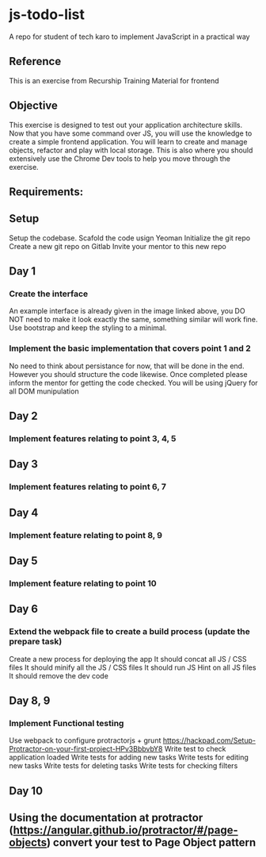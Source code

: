 # js-todo-list
A repo for student of tech karo to implement JavaScript in a practical way

## Reference
This is an exercise from Recurship Training Material for frontend

## Objective
This exercise is designed to test out your application architecture skills. Now that you have some command over JS, you will use the knowledge to create a simple frontend application. You will learn to create and manage objects, refactor and play with local storage. This is also where you should extensively use the Chrome Dev tools to help you move through the exercise.

## Requirements:


## Setup
Setup the codebase.
Scafold the code usign Yeoman
Initialize the git repo
Create a new git repo on Gitlab
Invite your mentor to this new repo

## Day 1

### Create the interface
An example interface is already given in the image linked above, you DO NOT need to make it look exactly the same, something similar will work fine. Use bootstrap and keep the styling to a minimal.

### Implement the basic implementation that covers point 1 and 2
No need to think about persistance for now, that will be done in the end. However you should structure the code likewise. Once completed please inform the mentor for getting the code checked. You will be using jQuery for all DOM munipulation

## Day 2

### Implement features relating to point 3, 4, 5

## Day 3

### Implement features relating to point 6, 7

## Day 4

### Implement feature relating to point 8, 9

## Day 5

### Implement feature relating to point 10

## Day 6

### Extend the webpack file to create a build process (update the prepare task)
Create a new process for deploying the app
It should concat all JS / CSS files
It should minify all the JS / CSS files
It should run JS Hint on all JS files
It should remove the dev code

## Day 8, 9

### Implement Functional testing

Use webpack to configure protractorjs + grunt https://hackpad.com/Setup-Protractor-on-your-first-project-HPv3BbbvbY8
Write test to check application loaded
Write tests for adding new tasks
Write tests for editing new tasks
Write tests for deleting tasks
Write tests for checking filters

## Day 10

## Using the documentation at protractor (https://angular.github.io/protractor/#/page-objects) convert your test to Page Object pattern
